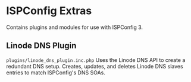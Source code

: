 # ISPConfig Extras #


Contains plugins and modules for use with ISPConfig 3.

## Linode DNS Plugin ##
`` plugins/linode_dns_plugin.inc.php ``
Uses the Linode DNS API to create a redundant DNS setup. Creates, updates, and deletes Linode DNS slaves entries to match ISPConfig's DNS SOAs.
